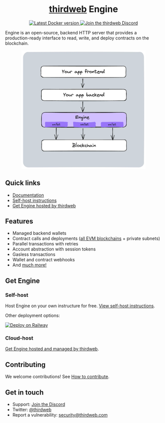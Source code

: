 <p align="center">
    <br />
    <a href="https://thirdweb.com">
        <img src="https://github.com/thirdweb-dev/js/blob/main/packages/sdk/logo.svg?raw=true" width="200" alt=""/></a>
    <br />
</p>

<h1 align="center"><a href='https://thirdweb.com/'>thirdweb</a> Engine</h1>

<p align="center">
    <a href="https://hub.docker.com/r/thirdweb/engine">
        <img alt="Latest Docker version" src="https://img.shields.io/docker/v/thirdweb/engine?sort=semver&label=docker&logo=docker"/>
    </a>
    <a href="https://discord.gg/thirdweb">
        <img alt="Join the thirdweb Discord" src="https://img.shields.io/discord/834227967404146718.svg?color=7289da&label=discord&logo=discord&style=flat"/>
    </a>
</p>

Engine is an open-source, backend HTTP server that provides a production-ready interface to read, write, and deploy contracts on the blockchain.

<p align="center">
    <img src="./docs/images/engine-overview.webp" alt="Overview" width="400">
</p>

## Quick links

- [Documentation](https://portal.thirdweb.com/engine)
- [Self-host instructions](https://portal.thirdweb.com/engine/self-host)
- [Get Engine hosted by thirdweb](https://thirdweb.com/dashboard/engine?requestCloudHosted)

## Features

- Managed backend wallets
- Contract calls and deployments ([all EVM blockchains](https://thirdweb.com/chainlist) + private subnets)
- Parallel transactions with retries
- Account abstraction with session tokens
- Gasless transactions
- Wallet and contract webhooks
- And [much more!](https://portal.thirdweb.com/engine)

## Get Engine

### Self-host

Host Engine on your own instructure for free. [View self-host instructions](https://portal.thirdweb.com/engine/self-host).

Other deployment options:

[![Deploy on Railway](https://railway.app/button.svg)](https://railway.app/template/fcEVay)

### Cloud-host

[Get Engine hosted and managed by thirdweb](https://thirdweb.com/dashboard/engine?requestCloudHosted).

## Contributing

We welcome contributions! See [How to contribute](./contributing.md).

## Get in touch

- Support: [Join the Discord](https://discord.gg/thirdweb)
- Twitter: [@thirdweb](https://twitter.com/thirdweb)
- Report a vulnerability: security@thirdweb.com
